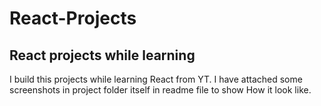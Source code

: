 # React-Projects
## React projects while learning
  I build this projects while learning React from YT. I have attached some screenshots in project folder itself in readme file to show How it look like. 
